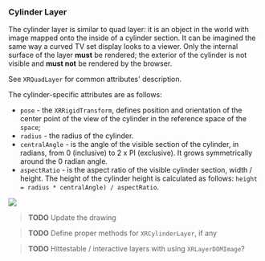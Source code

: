 ### Cylinder Layer
The cylinder layer is similar to quad layer: it is an object in the world with image mapped onto the inside of a cylinder section. It can be imagined the same way a curved TV set display looks to a viewer. Only the internal surface of the layer **must** be rendered; the exterior of the cylinder is not visible and **must not** be rendered by the browser.

See `XRQuadLayer` for common attributes' description.

The cylinder-specific attributes are as follows:
* `pose` - the `XRRigidTransform`, defines position and orientation of the center point of the view of the cylinder in the reference space of the `space`;
* `radius` - the radius of the cylinder.
* `centralAngle` - is the angle of the visible section of the cylinder, in radians, from 0 (inclusive) to 2 x PI (exclusive). It grows symmetrically around the 0 radian angle.
* `aspectRatio` - is the aspect ratio of the visible cylinder section, width / height. The height of the cylinder height is calculated as follows: `height = radius * centralAngle) / aspectRatio`.

![](images/cylinder_layer_params.png)
> **TODO** Update the drawing

> **TODO** Define proper methods for `XRCylinderLayer`, if any

> **TODO** Hittestable / interactive layers with using `XRLayerDOMImage`?

